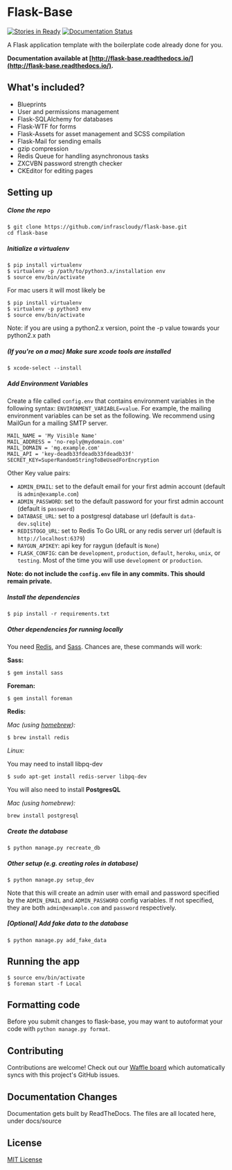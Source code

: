 # Flask-Base

[![Stories in Ready](https://badge.waffle.io/infrascloudy/flask-base.png?label=ready&title=Ready)](https://waffle.io/infrascloudy/flask-base?utm_source=badge)
[![Documentation Status](https://readthedocs.org/projects/flask-base/badge/?version=latest)](http://flask-base.readthedocs.io/en/latest/?badge=latest)


A Flask application template with the boilerplate code already done for you.

**Documentation available at [http://flask-base.readthedocs.io/](http://flask-base.readthedocs.io/).**

## What's included?

* Blueprints
* User and permissions management
* Flask-SQLAlchemy for databases
* Flask-WTF for forms
* Flask-Assets for asset management and SCSS compilation
* Flask-Mail for sending emails
* gzip compression
* Redis Queue for handling asynchronous tasks
* ZXCVBN password strength checker  
* CKEditor for editing pages

## Setting up

##### Clone the repo

```
$ git clone https://github.com/infrascloudy/flask-base.git
cd flask-base
```

##### Initialize a virtualenv

```
$ pip install virtualenv
$ virtualenv -p /path/to/python3.x/installation env
$ source env/bin/activate
```

For mac users it will most likely be
```
$ pip install virtualenv
$ virtualenv -p python3 env
$ source env/bin/activate
```
Note: if you are using a python2.x version, point the -p value towards your python2.x path

##### (If you're on a mac) Make sure xcode tools are installed

```
$ xcode-select --install
```

##### Add Environment Variables 

Create a file called `config.env` that contains environment variables in the following syntax: `ENVIRONMENT_VARIABLE=value`. For example,
the mailing environment variables can be set as the following. We recommend using MailGun for a mailing SMTP server. 

```
MAIL_NAME = 'My Visible Name'
MAIL_ADDRESS = 'no-reply@mydomain.com'
MAIL_DOMAIN = 'mg.example.com'
MAIL_API = 'key-deadb33fdeadb33fdeadb33f'
SECRET_KEY=SuperRandomStringToBeUsedForEncryption
```

Other Key value pairs:

* `ADMIN_EMAIL`: set to the default email for your first admin account (default is `admin@example.com`)
* `ADMIN_PASSWORD`: set to the default password for your first admin account (default is `password`)
* `DATABASE_URL`: set to a postgresql database url (default is `data-dev.sqlite`)
* `REDISTOGO_URL`: set to Redis To Go URL or any redis server url (default is `http://localhost:6379`)
* `RAYGUN_APIKEY`: api key for raygun (default is `None`)
* `FLASK_CONFIG`: can be `development`, `production`, `default`, `heroku`, `unix`, or `testing`. Most of the time you will use `development` or `production`. 

**Note: do not include the `config.env` file in any commits. This should remain private.**

##### Install the dependencies

```
$ pip install -r requirements.txt
```

##### Other dependencies for running locally

You need [Redis](http://redis.io/), and [Sass](http://sass-lang.com/). Chances are, these commands will work:


**Sass:**

```
$ gem install sass
```

**Foreman:**

```
$ gem install foreman
```
**Redis:**

_Mac (using [homebrew](http://brew.sh/)):_

```
$ brew install redis
```

_Linux:_

You may need to install libpq-dev

```
$ sudo apt-get install redis-server libpq-dev
```

You will also need to install **PostgresQL**

_Mac (using homebrew):_

```
brew install postgresql
```

##### Create the database

```
$ python manage.py recreate_db
```

##### Other setup (e.g. creating roles in database)

```
$ python manage.py setup_dev
```

Note that this will create an admin user with email and password specified by the `ADMIN_EMAIL` and `ADMIN_PASSWORD` config variables. If not specified, they 
are both `admin@example.com` and `password` respectively.

##### [Optional] Add fake data to the database

```
$ python manage.py add_fake_data
```

## Running the app

```
$ source env/bin/activate
$ foreman start -f Local
```

## Formatting code

Before you submit changes to flask-base, you may want to autoformat your code with 
`python manage.py format`.

## Contributing

Contributions are welcome! Check out our [Waffle board](https://waffle.io/infrascloudy/flask-base) which automatically syncs with this project's GitHub issues.

## Documentation Changes

Documentation gets built by ReadTheDocs.
The files are all located here, under docs/source

## License
[MIT License](LICENSE.md)
